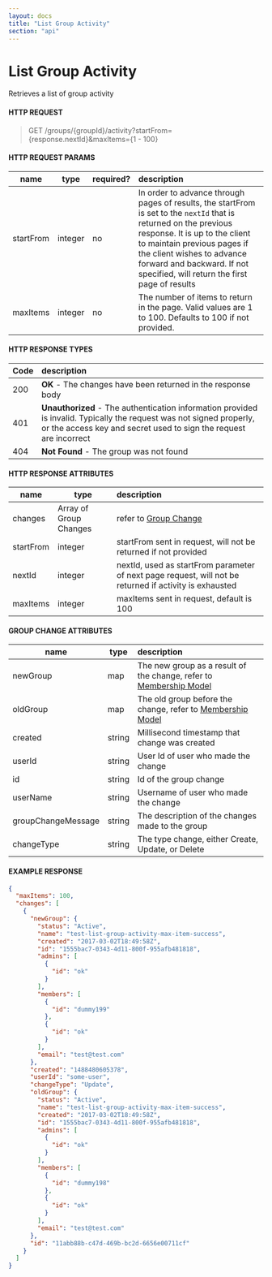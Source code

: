 ```yaml
---
layout: docs
title: "List Group Activity"
section: "api"
---
```


# List Group Activity

Retrieves a list of group activity

#### HTTP REQUEST

> GET /groups/{groupId}/activity?startFrom={response.nextId}&maxItems={1 - 100}

#### HTTP REQUEST PARAMS

name          | type          | required?   | description |
 ------------ | ------------- | ----------- | :---------- |
startFrom     | integer       | no          | In order to advance through pages of results, the startFrom is set to the `nextId` that is returned on the previous response.  It is up to the client to maintain previous pages if the client wishes to advance forward and backward.   If not specified, will return the first page of results |
maxItems      | integer       | no          | The number of items to return in the page.  Valid values are 1 to 100. Defaults to 100 if not provided. |

#### HTTP RESPONSE TYPES

Code          | description |
 ------------ | :---------- |
200           | **OK** - The changes have been returned in the response body|
401           | **Unauthorized** - The authentication information provided is invalid.  Typically the request was not signed properly, or the access key and secret used to sign the request are incorrect |
404           | **Not Found** - The group was not found |

#### HTTP RESPONSE ATTRIBUTES

name          | type          | description |
 ------------ | ------------- | :---------- |
changes        | Array of Group Changes | refer to [Group Change](#group-change) |
startFrom     | integer       | startFrom sent in request, will not be returned if not provided |
nextId        | integer       | nextId, used as startFrom parameter of next page request, will not be returned if activity is exhausted |
maxItems      | integer       | maxItems sent in request, default is 100 |

#### GROUP CHANGE ATTRIBUTES <a id="group-change"></a>

name                | type          | description |
 -----------------  | ------------- | :---------- |
newGroup            | map           | The new group as a result of the change, refer to [Membership Model](membership-model.html) |
oldGroup            | map           | The old group before the change, refer to [Membership Model](membership-model.html) |
created             | string        | Millisecond timestamp that change was created
userId              | string        | User Id of user who made the change |
id                  | string        | Id of the group change |
userName            | string        | Username of user who made the change |
groupChangeMessage  | string        | The description of the changes made to the group |
changeType          | string        | The type change, either Create, Update, or Delete |

#### EXAMPLE RESPONSE

```json
{
  "maxItems": 100,
  "changes": [
    {
      "newGroup": {
        "status": "Active",
        "name": "test-list-group-activity-max-item-success",
        "created": "2017-03-02T18:49:58Z",
        "id": "1555bac7-0343-4d11-800f-955afb481818",
        "admins": [
          {
            "id": "ok"
          }
        ],
        "members": [
          {
            "id": "dummy199"
          },
          {
            "id": "ok"
          }
        ],
        "email": "test@test.com"
      },
      "created": "1488480605378",
      "userId": "some-user",
      "changeType": "Update",
      "oldGroup": {
        "status": "Active",
        "name": "test-list-group-activity-max-item-success",
        "created": "2017-03-02T18:49:58Z",
        "id": "1555bac7-0343-4d11-800f-955afb481818",
        "admins": [
          {
            "id": "ok"
          }
        ],
        "members": [
          {
            "id": "dummy198"
          },
          {
            "id": "ok"
          }
        ],
        "email": "test@test.com"
      },
      "id": "11abb88b-c47d-469b-bc2d-6656e00711cf"
    }
  ]
}
```
